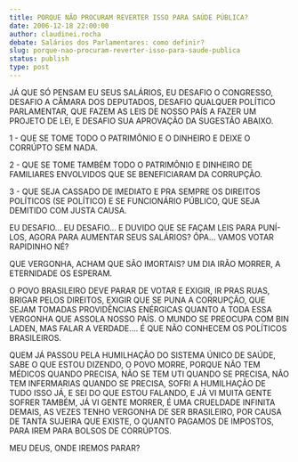 ```yaml
---
title: PORQUE NÃO PROCURAM REVERTER ISSO PARA SAÚDE PÚBLICA?
date: 2006-12-18 22:00:00
author: claudinei.rocha
debate: Salários dos Parlamentares: como definir?
slug: porque-nao-procuram-reverter-isso-para-saude-publica
status: publish 
type: post
---
```


JÁ QUE SÓ PENSAM EU SEUS SALÁRIOS, EU DESAFIO O CONGRESSO, DESAFIO A CÂMARA DOS DEPUTADOS, DESAFIO QUALQUER POLÍTICO PARLAMENTAR, QUE FAZEM AS LEIS DE NOSSO PAÍS A FAZER UM PROJETO DE LEI, E DESAFIO SUA APROVAÇÃO DA SUGESTÃO ABAIXO.  

1 - QUE SE TOME TODO O PATRIMÔNIO E O DINHEIRO E DEIXE O CORRÚPTO SEM NADA.  

2 - QUE SE TOME TAMBÉM TODO O PATRIMÔNIO E DINHEIRO DE FAMILIARES ENVOLVIDOS QUE SE BENEFICIARAM DA CORRUPÇÃO.  

3 - QUE SEJA CASSADO DE IMEDIATO E PRA SEMPRE OS DIREITOS POLÍTICOS (SE POLÍTICO) E SE FUNCIONÁRIO PÚBLICO, QUE SEJA DEMITIDO COM JUSTA CAUSA.  

  

EU DESAFIO... EU DESAFIO... E DUVIDO QUE SE FAÇAM LEIS PARA PUNÍ-LOS, AGORA PARA AUMENTAR SEUS SALÁRIOS? ÔPA... VAMOS VOTAR RAPIDINHO NÉ?  

QUE VERGONHA, ACHAM QUE SÃO IMORTAIS? UM DIA IRÃO MORRER, A ETERNIDADE OS ESPERAM.  

O POVO BRASILEIRO DEVE PARAR DE VOTAR E EXIGIR, IR PRAS RUAS, BRIGAR PELOS DIREITOS, EXIGIR QUE SE PUNA A CORRUPÇÃO, QUE SEJAM TOMADAS PROVIDÊNCIAS ENÉRGICAS QUANTO A TODA ESSA VERGONHA QUE ASSOLA NOSSO PAÍS. O MUNDO SE PREOCUPA COM BIN LADEN, MAS FALAR A VERDADE.... É QUE NÃO CONHECEM OS POLÍTICOS BRASILEIROS.  

QUEM JÁ PASSOU PELA HUMILHAÇÃO DO SISTEMA ÚNICO DE SAÚDE, SABE O QUE ESTOU DIZENDO, O POVO MORRE, PORQUE NÃO TEM MÉDICOS QUANDO PRECISA, NÃO SE TEM UTI QUANDO SE PRECISA, NÃO TEM INFERMARIAS QUANDO SE PRECISA, SOFRI A HUMILHAÇÃO DE TUDO ISSO JÁ, E SEI DO QUE ESTOU FALANDO, E JÁ VI MUITA GENTE SOFRER TAMBÉM, JÁ VI GENTE MORRER, É UMA CRUELDADE INFINITA DEMAIS, AS VEZES TENHO VERGONHA DE SER BRASILEIRO, POR CAUSA DE TANTA SUJEIRA QUE EXISTE, O QUANTO PAGAMOS DE IMPOSTOS, PARA IREM PARA BOLSOS DE CORRÚPTOS.  

MEU DEUS, ONDE IREMOS PARAR?  

